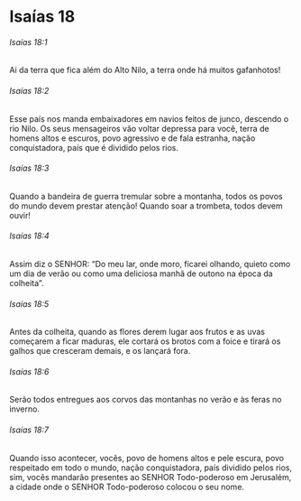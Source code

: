 # Isaías 18

###### Isaías 18:1

Ai da terra que fica além do Alto Nilo, a terra onde há muitos gafanhotos!

###### Isaías 18:2

Esse país nos manda embaixadores em navios feitos de junco, descendo o rio Nilo. Os seus mensageiros vão voltar depressa para você, terra de homens altos e escuros, povo agressivo e de fala estranha, nação conquistadora, país que é dividido pelos rios.

###### Isaías 18:3

Quando a bandeira de guerra tremular sobre a montanha, todos os povos do mundo devem prestar atenção! Quando soar a trombeta, todos devem ouvir!

###### Isaías 18:4

Assim diz o SENHOR: “Do meu lar, onde moro, ficarei olhando, quieto como um dia de verão ou como uma deliciosa manhã de outono na época da colheita”.

###### Isaías 18:5

Antes da colheita, quando as flores derem lugar aos frutos e as uvas começarem a ficar maduras, ele cortará os brotos com a foice e tirará os galhos que cresceram demais, e os lançará fora.

###### Isaías 18:6

Serão todos entregues aos corvos das montanhas no verão e às feras no inverno.

###### Isaías 18:7

Quando isso acontecer, vocês, povo de homens altos e pele escura, povo respeitado em todo o mundo, nação conquistadora, país dividido pelos rios, sim, vocês mandarão presentes ao SENHOR Todo-poderoso em Jerusalém, a cidade onde o SENHOR Todo-poderoso colocou o seu nome.

